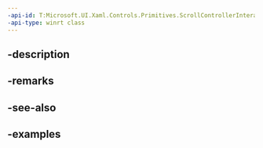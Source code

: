 ```yaml
---
-api-id: T:Microsoft.UI.Xaml.Controls.Primitives.ScrollControllerInteractionRequestedEventArgs
-api-type: winrt class
---
```


## -description

## -remarks

## -see-also

## -examples

